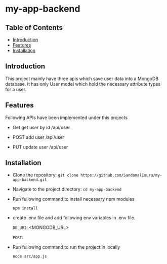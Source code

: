 # my-app-backend

## Table of Contents

- [Introduction](#introduction)
- [Features](#features)
- [Installation](#installation)
## Introduction

This project mainly have three apis which save user data into a MongoDB database. It has only User model which hold the necessary attribute types for a user. 

## Features

Following APIs have been implemented under this projects

- Get get user by id /api/user

- POST add user /api/user

- PUT update user /api/user

## Installation

- Clone the repository: `git clone https://github.com/SandamalIsuru/my-app-backend.git`

- Navigate to the project directory: `cd my-app-backend`

- Run fullowing command to install necessary npm modules

    `npm install`

- create .env file and add following env variables in .env file. 

    `DB_URI`: <MONGODB_URL>

    `PORT`: <PORT>

- Run fullowing command to run the project in locally

    `node src/app.js`


